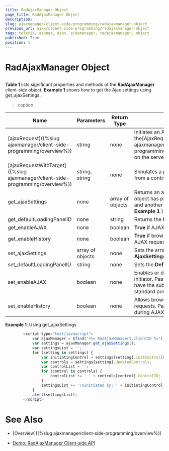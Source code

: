 ```yaml
---
title: RadAjaxManager Object
page_title: RadAjaxManager Object
description: 
slug: ajaxmanager/client-side-programming/radajaxmanager-object
previous_url: ajax/client-side-programming/radajaxmanager-object
tags: telerik, aspnet, ajax, ajaxmanager, radajaxmanager, object
published: True
position: 1
---
```


# RadAjaxManager Object



## 

**Table 1** lists significant properties and methods of the **RadAjaxManager** client-side object. **Example 1** shows how to get the Ajax settings using get_ajaxSettings.


>caption  

| Name | Parameters | Return Type | Description |
| ------ | ------ | ------ | ------ |
|[ajaxRequest]({%slug ajaxmanager/client-side-programming/overview%})|string|none|Initiates an AJAX request that fires the[AjaxRequest]({%slug ajaxmanager/server-side-programming/events/onajaxrequest%})event on the server.|
|[ajaxRequestWithTarget]({%slug ajaxmanager/client-side-programming/overview%})|string, string|none|Simulates a postback/AJAX request initiated from a control with a specified **UniqueID** .|
|get_ajaxSettings|none|array of objects|Returns an array of settings where each object has properties for the **InitControlID** and another array of **UpdatedControls** (see **Example 1** ).|
|get_defaultLoadingPanelID|none|string|Returns the **DefaultLoadingPanelID** .|
|get_enableAJAX|none|boolean| **True** if AJAX is enabled.|
|get_enableHistory|none|boolean| **True** if browser history is enabled during AJAX requests.|
|set_ajaxSettings|array of objects|none|Sets the array of objects representing the **AjaxSettings** .|
|set_defaultLoadingPanelID|string|none|Sets the **DefaultLoadingPanelID** |
|set_enableAJAX|boolean|none|Enables or disable AJAX for the AJAX initiator. Pass **true** to enable AJAX, **false** to have the subsequent requests performed as standard postbacks.|
|set_enableHistory|boolean|none|Allows browser history during AJAX requests. Pass **true** to allow browser history during AJAX requests.|

**Example 1**: Using get_ajaxSettings

````JavaScript
	    <script type="text/javascript">
	        var ajaxManager = $find("<%= RadAjaxManager1.ClientID %>");
	        var settings = ajaxManager.get_ajaxSettings();
	        var settingsList = '';
	        for (setting in settings) {
	            var initiatingControl = settings[setting].InitControlID;
	            var controls = settings[setting].UpdatedControls;
	            var controlList = '';
	            for (control in controls) {
	                controlList += ' ' + controls[control].ControlID;
	            }
	            settingsList += '\nInitiated by: ' + initiatingControl + '\nUpdated Controls: ' + controlList;
	        }
	        alert(settingsList); 
	    </script>
````



# See Also

 * [Overview]({%slug ajaxmanager/client-side-programming/overview%})

 * [Demo: RadAjaxManager Client-side API](https://demos.telerik.com/aspnet-ajax/ajax/examples/manager/clientsideapi/defaultcs.aspx)
